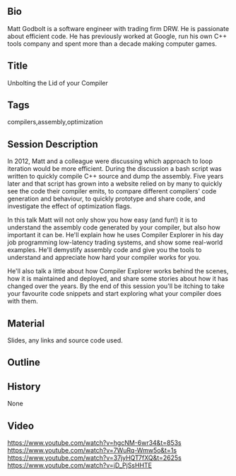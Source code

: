 Bio
---

Matt Godbolt is a software engineer with trading firm DRW. He is passionate about efficient code. He has previously worked at Google, run his own C++ tools company and spent more than a decade making computer games.

Title
-----
Unbolting the Lid of your Compiler

Tags
----
compilers,assembly,optimization

Session Description
-------------------
In 2012, Matt and a colleague were discussing which approach to loop iteration would be more efficient. During the discussion a bash script was written to quickly compile C++ source and dump the assembly. Five years later and that script has grown into a website relied on by many to quickly see the code their compiler emits, to compare different compilers' code generation and behaviour, to quickly prototype and share code, and investigate the effect of optimization flags.

In this talk Matt will not only show you how easy (and fun!) it is to understand the assembly code generated by your compiler, but also how important it can be. He'll explain how he uses Compiler Explorer in his day job programming low-latency trading systems, and show some real-world examples. He'll demystify assembly code and give you the tools to understand and appreciate how hard your compiler works for you.

He'll also talk a little about how Compiler Explorer works behind the scenes, how it is maintained and deployed, and share some stories about how it has changed over the years. By the end of this session you'll be itching to take your favourite code snippets and start exploring what your compiler does with them.

Material
--------
Slides, any links and source code used.

Outline
-------

History
-------
None

Video
-----
https://www.youtube.com/watch?v=hgcNM-6wr34&t=853s
https://www.youtube.com/watch?v=7WuRq-Wmw5o&t=1s
https://www.youtube.com/watch?v=37jyHQT7fXQ&t=2625s
https://www.youtube.com/watch?v=jD_PjSsHHTE
